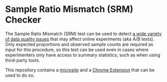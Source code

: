 # Sample Ratio Mismatch (SRM) Checker

The Sample Ratio Mismatch (SRM) test can be used to detect [a wide variety of data quality issues](https://dl.acm.org/citation.cfm?id=3330722) that may affect online experiments (aka A/B tests). Only expected proportions and observed sample counts are required as input for this procedure, so this test can be used even in cases where experimenters only have access to summary statistics; such as when using third-party tools.

This repository contains a [microsite](https://lukasvermeer.github.io/srm/) and a [Chrome Extension](https://chrome.google.com/webstore/detail/sample-ratio-mismatch-che/ikielffdbameifemkibfheolelbohipn) that can be used to do so.
